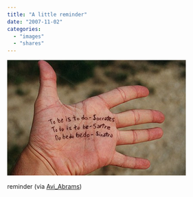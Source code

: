 ```yaml
---
title: "A little reminder"
date: "2007-11-02"
categories: 
  - "images"
  - "shares"
---
```


![](images/4wnP83SaF1a86sme5cM0A6UJ_500.jpg)

reminder (via [Avi\_Abrams](http://flickr.com/photos/avi_abrams))

